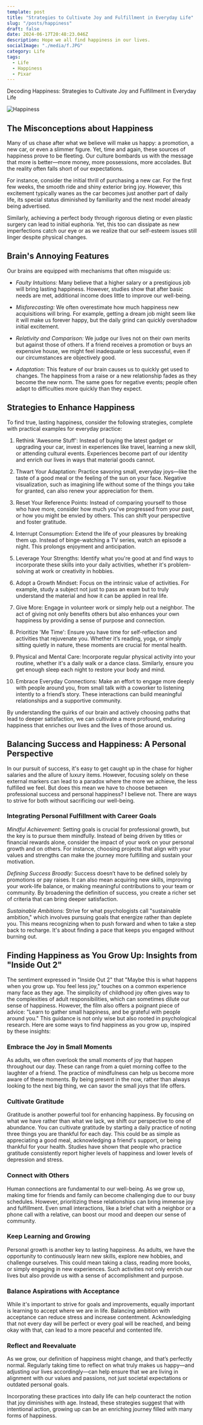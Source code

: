 ```yaml
---
template: post
title: "Strategies to Cultivate Joy and Fulfillment in Everyday Life"
slug: "/posts/happiness"
draft: false
date: 2024-06-17T20:48:23.046Z
description: Hope we all find happiness in our lives.
socialImage: "./media/f.JPG"
category: Life
tags:
  - Life
  - Happiness
  - Pixar
---
```


Decoding Happiness: Strategies to Cultivate Joy and Fulfillment in Everyday Life

![Happiness](./media/f.JPG)

## The Misconceptions about Happiness

Many of us chase after what we believe will make us happy: a promotion, a new car, or even a slimmer figure. Yet, time and again, these sources of happiness prove to be fleeting. Our culture bombards us with the message that more is better—more money, more possessions, more accolades. But the reality often falls short of our expectations.

For instance, consider the initial thrill of purchasing a new car. For the first few weeks, the smooth ride and shiny exterior bring joy. However, this excitement typically wanes as the car becomes just another part of daily life, its special status diminished by familiarity and the next model already being advertised.

Similarly, achieving a perfect body through rigorous dieting or even plastic surgery can lead to initial euphoria. Yet, this too can dissipate as new imperfections catch our eye or as we realize that our self-esteem issues still linger despite physical changes.

## Brain's Annoying Features

Our brains are equipped with mechanisms that often misguide us:

* *Faulty Intuitions:* Many believe that a higher salary or a prestigious job will bring lasting happiness. However, studies show that after basic needs are met, additional income does little to improve our well-being.

* *Misforecasting:* We often overestimate how much happiness new acquisitions will bring. For example, getting a dream job might seem like it will make us forever happy, but the daily grind can quickly overshadow initial excitement.

* *Relativity and Comparison:* We judge our lives not on their own merits but against those of others. If a friend receives a promotion or buys an expensive house, we might feel inadequate or less successful, even if our circumstances are objectively good.
* *Adaptation:* This feature of our brain causes us to quickly get used to changes. The happiness from a raise or a new relationship fades as they become the new norm. The same goes for negative events; people often adapt to difficulties more quickly than they expect.

## Strategies to Enhance Happiness

To find true, lasting happiness, consider the following strategies, complete with practical examples for everyday practice:

1. Rethink 'Awesome Stuff': Instead of buying the latest gadget or upgrading your car, invest in experiences like travel, learning a new skill, or attending cultural events. Experiences become part of our identity and enrich our lives in ways that material goods cannot.

2. Thwart Your Adaptation: Practice savoring small, everyday joys—like the taste of a good meal or the feeling of the sun on your face. Negative visualization, such as imagining life without some of the things you take for granted, can also renew your appreciation for them.

3. Reset Your Reference Points: Instead of comparing yourself to those who have more, consider how much you've progressed from your past, or how you might be envied by others. This can shift your perspective and foster gratitude.

4. Interrupt Consumption: Extend the life of your pleasures by breaking them up. Instead of binge-watching a TV series, watch an episode a night. This prolongs enjoyment and anticipation.

5. Leverage Your Strengths: Identify what you're good at and find ways to incorporate these skills into your daily activities, whether it's problem-solving at work or creativity in hobbies.

6. Adopt a Growth Mindset: Focus on the intrinsic value of activities. For example, study a subject not just to pass an exam but to truly understand the material and how it can be applied in real life.

7. Give More: Engage in volunteer work or simply help out a neighbor. The act of giving not only benefits others but also enhances your own happiness by providing a sense of purpose and connection.

8. Prioritize 'Me Time': Ensure you have time for self-reflection and activities that rejuvenate you. Whether it’s reading, yoga, or simply sitting quietly in nature, these moments are crucial for mental health.

9. Physical and Mental Care: Incorporate regular physical activity into your routine, whether it's a daily walk or a dance class. Similarly, ensure you get enough sleep each night to restore your body and mind.

10. Embrace Everyday Connections: Make an effort to engage more deeply with people around you, from small talk with a coworker to listening intently to a friend’s story. These interactions can build meaningful relationships and a supportive community.

By understanding the quirks of our brain and actively choosing paths that lead to deeper satisfaction, we can cultivate a more profound, enduring happiness that enriches our lives and the lives of those around us.

## Balancing Success and Happiness: A Personal Perspective

In our pursuit of success, it's easy to get caught up in the chase for higher salaries and the allure of luxury items. However, focusing solely on these external markers can lead to a paradox where the more we achieve, the less fulfilled we feel. But does this mean we have to choose between professional success and personal happiness? I believe not. There are ways to strive for both without sacrificing our well-being.

### Integrating Personal Fulfillment with Career Goals

*Mindful Achievement:* Setting goals is crucial for professional growth, but the key is to pursue them mindfully. Instead of being driven by titles or financial rewards alone, consider the impact of your work on your personal growth and on others. For instance, choosing projects that align with your values and strengths can make the journey more fulfilling and sustain your motivation.

*Defining Success Broadly:* Success doesn’t have to be defined solely by promotions or pay raises. It can also mean acquiring new skills, improving your work-life balance, or making meaningful contributions to your team or community. By broadening the definition of success, you create a richer set of criteria that can bring deeper satisfaction.

*Sustainable Ambitions:* Strive for what psychologists call "sustainable ambition," which involves pursuing goals that energize rather than deplete you. This means recognizing when to push forward and when to take a step back to recharge. It's about finding a pace that keeps you engaged without burning out.

## Finding Happiness as You Grow Up: Insights from "Inside Out 2"

The sentiment expressed in "Inside Out 2" that "Maybe this is what happens when you grow up. You feel less joy," touches on a common experience many face as they age. The simplicity of childhood joy often gives way to the complexities of adult responsibilities, which can sometimes dilute our sense of happiness. However, the film also offers a poignant piece of advice: "Learn to gather small happiness, and be grateful with people around you." This guidance is not only wise but also rooted in psychological research. Here are some ways to find happiness as you grow up, inspired by these insights:

### Embrace the Joy in Small Moments

As adults, we often overlook the small moments of joy that happen throughout our day. These can range from a quiet morning coffee to the laughter of a friend. The practice of mindfulness can help us become more aware of these moments. By being present in the now, rather than always looking to the next big thing, we can savor the small joys that life offers.

### Cultivate Gratitude

Gratitude is another powerful tool for enhancing happiness. By focusing on what we have rather than what we lack, we shift our perspective to one of abundance. You can cultivate gratitude by starting a daily practice of noting three things you are thankful for each day. This could be as simple as appreciating a good meal, acknowledging a friend's support, or being thankful for your health. Studies have shown that people who practice gratitude consistently report higher levels of happiness and lower levels of depression and stress.

### Connect with Others

Human connections are fundamental to our well-being. As we grow up, making time for friends and family can become challenging due to our busy schedules. However, prioritizing these relationships can bring immense joy and fulfillment. Even small interactions, like a brief chat with a neighbor or a phone call with a relative, can boost our mood and deepen our sense of community.

### Keep Learning and Growing

Personal growth is another key to lasting happiness. As adults, we have the opportunity to continuously learn new skills, explore new hobbies, and challenge ourselves. This could mean taking a class, reading more books, or simply engaging in new experiences. Such activities not only enrich our lives but also provide us with a sense of accomplishment and purpose.

### Balance Aspirations with Acceptance

While it's important to strive for goals and improvements, equally important is learning to accept where we are in life. Balancing ambition with acceptance can reduce stress and increase contentment. Acknowledging that not every day will be perfect or every goal will be reached, and being okay with that, can lead to a more peaceful and contented life.

### Reflect and Reevaluate

As we grow, our definition of happiness might change, and that’s perfectly normal. Regularly taking time to reflect on what truly makes us happy—and adjusting our lives accordingly—can help ensure that we are living in alignment with our values and passions, not just societal expectations or outdated personal goals.

Incorporating these practices into daily life can help counteract the notion that joy diminishes with age. Instead, these strategies suggest that with intentional action, growing up can be an enriching journey filled with many forms of happiness.
